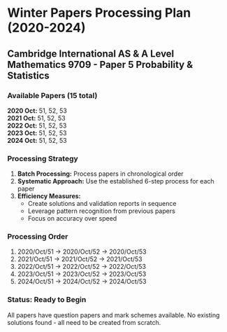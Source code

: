 # Winter Papers Processing Plan (2020-2024)
## Cambridge International AS & A Level Mathematics 9709 - Paper 5 Probability & Statistics

### Available Papers (15 total)
**2020 Oct:** 51, 52, 53  
**2021 Oct:** 51, 52, 53  
**2022 Oct:** 51, 52, 53  
**2023 Oct:** 51, 52, 53  
**2024 Oct:** 51, 52, 53  

### Processing Strategy
1. **Batch Processing:** Process papers in chronological order
2. **Systematic Approach:** Use the established 6-step process for each paper
3. **Efficiency Measures:**
   - Create solutions and validation reports in sequence
   - Leverage pattern recognition from previous papers
   - Focus on accuracy over speed

### Processing Order
1. 2020/Oct/51 → 2020/Oct/52 → 2020/Oct/53
2. 2021/Oct/51 → 2021/Oct/52 → 2021/Oct/53
3. 2022/Oct/51 → 2022/Oct/52 → 2022/Oct/53
4. 2023/Oct/51 → 2023/Oct/52 → 2023/Oct/53
5. 2024/Oct/51 → 2024/Oct/52 → 2024/Oct/53

### Status: Ready to Begin
All papers have question papers and mark schemes available.
No existing solutions found - all need to be created from scratch.
